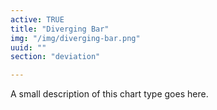 ```yaml
---
active: TRUE
title: "Diverging Bar"
img: "/img/diverging-bar.png"
uuid: ""
section: "deviation"

---
```

A small description of this chart type goes here.